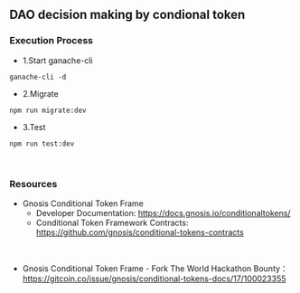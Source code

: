 ## DAO decision making by condional token
### Execution Process

- 1.Start ganache-cli
```
ganache-cli -d
```

- 2.Migrate
```
npm run migrate:dev
```

- 3.Test
```
npm run test:dev
```

<br>

### Resources
- Gnosis Conditional Token Frame  
  - Developer Documentation: https://docs.gnosis.io/conditionaltokens/
  - Conditional Token Framework Contracts: https://github.com/gnosis/conditional-tokens-contracts  

<br>

- Gnosis Conditional Token Frame - Fork The World Hackathon Bounty：  
https://gitcoin.co/issue/gnosis/conditional-tokens-docs/17/100023355
